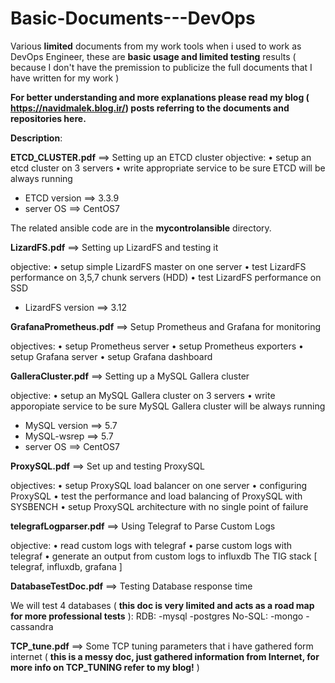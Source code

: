 # Basic-Documents---DevOps
Various **limited** documents from my work tools when i used to work as DevOps Engineer, these are **basic usage and limited testing** results ( because I don't have the premission to publicize the full documents that I have written for my work ) 

**For better understanding and more explanations please read my blog ( https://navidmalek.blog.ir/) posts referring to the documents and repositories here.**

**Description**:

**ETCD_CLUSTER.pdf** ==> Setting up an ETCD cluster
objective:
• setup an etcd cluster on 3 servers
• write appropriate service to be sure ETCD will be always running
- ETCD version ==> 3.3.9
- server OS ==> CentOS7

The related ansible code are in the **mycontrolansible** directory.


**LizardFS.pdf** ==> Setting up LizardFS and testing it

objective:
• setup simple LizardFS master on one server
• test LizardFS performance on 3,5,7 chunk servers (HDD)
• test LizardFS performance on SSD
- LizardFS version ==> 3.12


**GrafanaPrometheus.pdf** ==> Setup Prometheus and Grafana for monitoring

objectives:
• setup Prometheus server
• setup Prometheus exporters
• setup Grafana server
• setup Grafana dashboard

**GalleraCluster.pdf** ==> Setting up a MySQL Gallera cluster

objective:
• setup an MySQL Gallera cluster on 3 servers
• write apporopiate service to be sure MySQL Gallera cluster will be always running
- MySQL version ==> 5.7
- MySQL-wsrep ==> 5.7
- server OS ==> CentOS7

**ProxySQL.pdf** ==> Set up and testing ProxySQL

objectives:
• setup ProxySQL load balancer on one server
• configuring ProxySQL
• test the performance and load balancing of ProxySQL with SYSBENCH
• setup ProxySQL architecture with no single point of failure


**telegrafLogparser.pdf** ==> Using Telegraf to Parse Custom Logs

objective:
• read custom logs with telegraf
• parse custom logs with telegraf
• generate an output from custom logs to influxdb
The TIG stack [ telegraf, influxdb, grafana ]


**DatabaseTestDoc.pdf** ==> Testing Database response time

We will test 4 databases ( **this doc is very limited and acts as a road map for more professional tests** ):
RDB:
-mysql
-postgres
No-SQL:
-mongo
-cassandra

**TCP_tune.pdf** ==> Some TCP tuning parameters that i have gathered form internet ( **this is a messy doc, just gathered information from Internet, for more info on TCP_TUNING refer to my blog!** )


